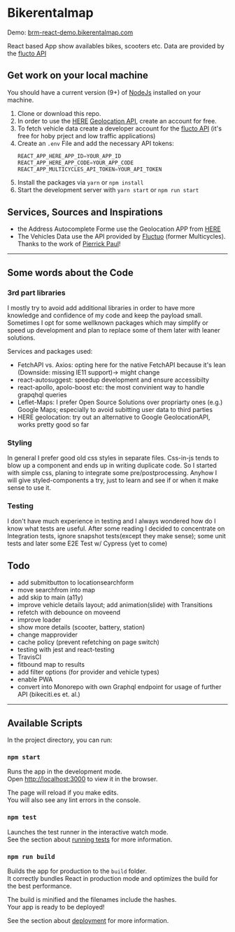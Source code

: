 # Bikerentalmap
Demo: [brm-react-demo.bikerentalmap.com](htts://brm-react-demo.bikerentalmap.com)

React based App show availables bikes, scooters etc. 
Data are provided by the [flucto API](https://flow.fluctuo.com/)

## Get work on your local machine
You should have a current version (9+) of [NodeJs](https://nodejs.org) installed on your machine.

1. Clone or download this repo.
2. In order to use the [HERE](https:://here.com) [Geolocation API](https://developer.here.com/documentation/geocoder/topics/what-is.html?create=Freemium-Basic&keepState=true&step=account), create an account for free.
3. To fetch vehicle data create a developer account for the [flucto API](https://flow.fluctuo.com/login) (it's free for hoby prject and low traffic applications)
4. Create an `.env` File and add the necessary API tokens:
    ```javascript
    REACT_APP_HERE_APP_ID=YOUR_APP_ID
    REACT_APP_HERE_APP_CODE=YOUR_APP_CODE
    REACT_APP_MULTICYCLES_API_TOKEN=YOUR_API_TOKEN
    ```
5. Install the packages via `yarn` or `npm install`
6. Start the development server with `yarn start` or `npm run start`

## Services, Sources and Inspirations
- the Address Autocomplete Forme use the Geolocation APP from [HERE](https:://here.com) 
- The Vehicles Data use the API provided by [Fluctuo](https://fluctuo.com/) (former Multicycles). Thanks to the work of [Pierrick Paul](https://github.com/PierrickP)!


---
## Some words about the Code

### 3rd part libraries
I mostly try to avoid add additional libraries in order to have more knowledge and confidence of my code and keep the payload small.
Sometimes I opt for some wellknown packages which may simplify or speed up development and plan to replace some of them later with leaner solutions.

Services and packages used:

- FetchAPI vs. Axios: opting here for the native FetchAPI because it's lean (Downside: missing IE11 support)-> might change  
- react-autosuggest: speedup development and ensure accessibilty
- react-apollo, apolo-boost etc: the most convinient way to handle grapqhql queries
- Leflet-Maps: I prefer Open Source Solutions over propriarty ones (e.g.) Google Maps; especially to avoid subitting user data to third parties
- HERE geolocation: try out an alternative to Google GeolocationAPI, works pretty good so far

### Styling
In general I prefer good old css styles in separate files. Css-in-js tends to blow up a component and ends up in writing duplicate code.
So I started with simple css, planing to integrate some pre/postprocessing.
Anyhow I will give styled-components a try, just to learn and see if or when it make sense to use it.

### Testing

I don't have much experience in testing and I always wondered how do I know what tests are useful.
After some reading I decided to concentrate on Integration tests, ignore snapshot tests(except they make sense); some unit tests and later some E2E Test w/ Cypress (yet to come)


## Todo
- add submitbutton to locationsearchform
- move searchfrom into map
- add skip to main (a11y)
- improve vehicle details layout; add animation(slide) with Transitions
- refetch with debounce on moveend
- improve loader
- show more details (scooter, battery, station)
- change mapprovider
- cache policy (prevent refetching on page switch)
- testing with jest and react-testing
- TravisCI
- fitbound map to results
- add filter options (for provider and vehicle types)
- enable PWA
- convert into Monorepo with own Graphql endpoint for usage of further API (bikeciti.es et. al.)
---


## Available Scripts

In the project directory, you can run:

### `npm start`

Runs the app in the development mode.<br>
Open [http://localhost:3000](http://localhost:3000) to view it in the browser.

The page will reload if you make edits.<br>
You will also see any lint errors in the console.

### `npm test`

Launches the test runner in the interactive watch mode.<br>
See the section about [running tests](https://facebook.github.io/create-react-app/docs/running-tests) for more information.

### `npm run build`

Builds the app for production to the `build` folder.<br>
It correctly bundles React in production mode and optimizes the build for the best performance.

The build is minified and the filenames include the hashes.<br>
Your app is ready to be deployed!

See the section about [deployment](https://facebook.github.io/create-react-app/docs/deployment) for more information.
